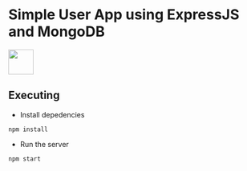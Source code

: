 # Simple User App using ExpressJS and MongoDB

<img src="https://res.cloudinary.com/dvehyvk3d/image/upload/v1634289445/tech%20stack/express_xmzka6.svg" width="50vh" height="50vh">


## Executing

* Install depedencies
```
npm install
```

* Run the server
```
npm start
```
